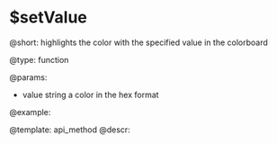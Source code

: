$setValue
=============

@short:
	highlights the color with the specified value in the colorboard

@type: function

@params: 

- value			string		 a color in the hex format 

@example: 



@template:	api_method
@descr:


